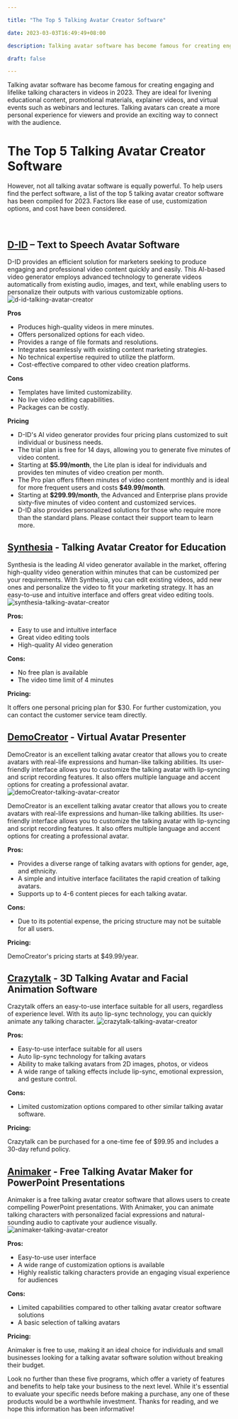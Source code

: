 ```yaml
---

title: "The Top 5 Talking Avatar Creator Software"

date: 2023-03-03T16:49:49+08:00

description: Talking avatar software has become famous for creating engaging and lifelike talking characters in videos in 2023.

draft: false

---
```


Talking avatar software has become famous for creating engaging and lifelike talking characters in videos in 2023. They are ideal for livening educational content, promotional materials, explainer videos, and virtual events such as webinars and lectures. Talking avatars can create a more personal experience for viewers and provide an exciting way to connect with the audience.

# **The Top 5 Talking Avatar Creator Software**

However, not all talking avatar software is equally powerful. To help users find the perfect software, a list of the top 5 talking avatar creator software has been compiled for 2023. Factors like ease of use, customization options, and cost have been considered.

‍

## **[D-ID](https://www.d-id.com/) – Text to Speech Avatar Software**

D-ID provides an efficient solution for marketers seeking to produce engaging and professional video content quickly and easily. This AI-based video generator employs advanced technology to generate videos automatically from existing audio, images, and text, while enabling users to personalize their outputs with various customizable options.
![d-id-talking-avatar-creator](https://user-images.githubusercontent.com/125871625/223018797-308af4ee-b191-4cfd-8e2e-9c9e679e23ff.png)

**Pros**

- Produces high-quality videos in mere minutes.
- Offers personalized options for each video.
- Provides a range of file formats and resolutions.
- Integrates seamlessly with existing content marketing strategies.
- No technical expertise required to utilize the platform.
- Cost-effective compared to other video creation platforms.

**Cons**

- Templates have limited customizability.
- No live video editing capabilities.
- Packages can be costly.

**Pricing**

- D-ID's AI video generator provides four pricing plans customized to suit individual or business needs.
- The trial plan is free for 14 days, allowing you to generate five minutes of video content.
- Starting at **$5.99/month**, the Lite plan is ideal for individuals and provides ten minutes of video creation per month.
- The Pro plan offers fifteen minutes of video content monthly and is ideal for more frequent users and costs **$49.99/month**.
- Starting at **$299.99/month**, the Advanced and Enterprise plans provide sixty-five minutes of video content and customized services.
- D-ID also provides personalized solutions for those who require more than the standard plans. Please contact their support team to learn more.

## **[Synthesia](https://www.synthesia.io/) - Talking Avatar Creator for Education**

Synthesia is the leading AI video generator available in the market, offering high-quality video generation within minutes that can be customized per your requirements. With Synthesia, you can edit existing videos, add new ones and personalize the video to fit your marketing strategy. It has an easy-to-use and intuitive interface and offers great video editing tools.
![synthesia-talking-avatar-creator](https://user-images.githubusercontent.com/125871625/223018821-58414d85-ccde-45d9-9ce8-03509062428a.png)

**Pros:**

- Easy to use and intuitive interface
- Great video editing tools
- High-quality AI video generation

**Cons:**

- No free plan is available
- The video time limit of 4 minutes

**Pricing:**

It offers one personal pricing plan for $30. For further customization, you can contact the customer service team directly.

## **[DemoCreator](https://democreator.wondershare.com/) - Virtual Avatar Presenter**

DemoCreator is an excellent talking avatar creator that allows you to create avatars with real-life expressions and human-like talking abilities. Its user-friendly interface allows you to customize the talking avatar with lip-syncing and script recording features. It also offers multiple language and accent options for creating a professional avatar.
![demoCreator-talking-avatar-creator](https://user-images.githubusercontent.com/125871625/223018886-0e92b8ec-4f53-49ba-a4ef-b73b67be08d4.png)

DemoCreator is an excellent talking avatar creator that allows you to create avatars with real-life expressions and human-like talking abilities. Its user-friendly interface allows you to customize the talking avatar with lip-syncing and script recording features. It also offers multiple language and accent options for creating a professional avatar.

**Pros:**

- Provides a diverse range of talking avatars with options for gender, age, and ethnicity.
- A simple and intuitive interface facilitates the rapid creation of talking avatars.
- Supports up to 4-6 content pieces for each talking avatar.

**Cons:**

- Due to its potential expense, the pricing structure may not be suitable for all users.

**Pricing:**

DemoCreator's pricing starts at $49.99/year.

## **[Crazytalk](https://www.reallusion.com/crazytalk/) - 3D Talking Avatar and Facial Animation Software**

Crazytalk offers an easy-to-use interface suitable for all users, regardless of experience level. With its auto lip-sync technology, you can quickly animate any talking character.
![crazytalk-talking-avatar-creator](https://user-images.githubusercontent.com/125871625/223018682-e50e7401-17fe-40a5-ae14-ea220a701192.png)


**Pros:**

- Easy-to-use interface suitable for all users
- Auto lip-sync technology for talking avatars
- Ability to make talking avatars from 2D images, photos, or videos
- A wide range of talking effects include lip-sync, emotional expression, and gesture control.

**Cons:**

- Limited customization options compared to other similar talking avatar software.

**Pricing:**

Crazytalk can be purchased for a one-time fee of $99.95 and includes a 30-day refund policy.

## **[Animaker](https://www.animaker.com/deck) - Free Talking Avatar Maker for PowerPoint Presentations**

Animaker is a free talking avatar creator software that allows users to create compelling PowerPoint presentations. With Animaker, you can animate talking characters with personalized facial expressions and natural-sounding audio to captivate your audience visually.
![animaker-talking-avatar-creator](https://user-images.githubusercontent.com/125871625/223018855-9dfd3bcd-5146-44a3-b955-c49b16a92110.png)


**Pros:**

- Easy-to-use user interface
- A wide range of customization options is available
- Highly realistic talking characters provide an engaging visual experience for audiences

**Cons:**

- Limited capabilities compared to other talking avatar creator software solutions
- A basic selection of talking avatars

**Pricing:**

Animaker is free to use, making it an ideal choice for individuals and small businesses looking for a talking avatar software solution without breaking their budget.

Look no further than these five programs, which offer a variety of features and benefits to help take your business to the next level. While it's essential to evaluate your specific needs before making a purchase, any one of these products would be a worthwhile investment. Thanks for reading, and we hope this information has been informative!
